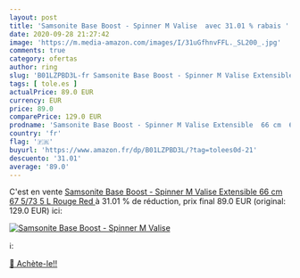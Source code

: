 ```yaml
---
layout: post
title: 'Samsonite Base Boost - Spinner M Valise  avec 31.01 % rabais '
date: 2020-09-28 21:27:42
image: 'https://m.media-amazon.com/images/I/31uGfhnvFFL._SL200_.jpg'
comments: true
category: ofertas
author: ring
slug: 'B01LZPBD3L-fr Samsonite Base Boost - Spinner M Valise Extensible 66 cm...'
tags: [ tole.es ]
actualPrice: 89.0 EUR
currency: EUR
price: 89.0
comparePrice: 129.0 EUR
prodname: 'Samsonite Base Boost - Spinner M Valise Extensible  66 cm  67 5/73 5 L  Rouge  Red '
country: 'fr'
flag: '🇫🇷'
buyurl: 'https://www.amazon.fr/dp/B01LZPBD3L/?tag=tolees0d-21'
descuento: '31.01'
average: '89.0'
---
```


C'est en vente [Samsonite Base Boost - Spinner M Valise Extensible  66 cm  67 5/73 5 L  Rouge  Red ](https://www.amazon.fr/dp/B01LZPBD3L/?tag=tolees0d-21)  à  31.01 % de réduction, prix final  89.0 EUR (original: 129.0 EUR) ici:

[![Samsonite Base Boost - Spinner M Valise ](https://m.media-amazon.com/images/I/31uGfhnvFFL._SL200_.jpg)](https://www.amazon.fr/dp/B01LZPBD3L/?tag=tolees0d-21)

ℹ️:


[🛒 Achète-le!!](https://www.amazon.fr/dp/B01LZPBD3L/?tag=tolees0d-21)
